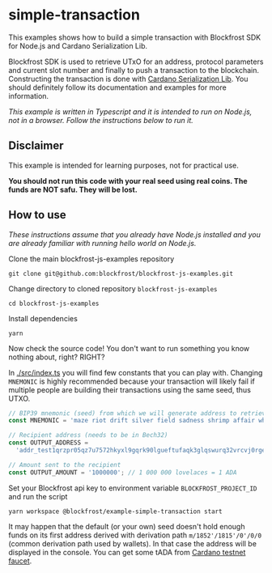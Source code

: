 # simple-transaction

This examples shows how to build a simple transaction with Blockfrost SDK for Node.js and Cardano Serialization Lib.

Blockfrost SDK is used to retrieve UTxO for an address, protocol parameters and current slot number and finally to push a transaction to the blockchain.
Constructing the transaction is done with [Cardano Serialization Lib](https://github.com/Emurgo/cardano-serialization-lib).
You should definitely follow its documentation and examples for more information.

_This example is written in Typescript and it is intended to run on Node.js, not in a browser. Follow the instructions below to run it._

## Disclaimer

This example is intended for learning purposes, not for practical use.

**You should not run this code with your real seed using real coins. The funds are NOT safu. They will be lost.**

## How to use

_These instructions assume that you already have Node.js installed and you are already familiar with running hello world on Node.js._

Clone the main blockfrost-js-examples repository

```
git clone git@github.com:blockfrost/blockfrost-js-examples.git
```

Change directory to cloned repository `blockfrost-js-examples`

```
cd blockfrost-js-examples
```

Install dependencies

```
yarn
```

Now check the source code! You don't want to run something you know nothing about, right? RIGHT?

In [./src/index.ts](https://github.com/blockfrost/blockfrost-js-examples/blob/master/examples/simple-transaction/src/index.ts) you will find few constants that you can play with. Changing `MNEMONIC` is highly recommended because your transaction will likely fail if multiple people are building their transactions using the same seed, thus UTXO.

```js
// BIP39 mnemonic (seed) from which we will generate address to retrieve utxo from and private key used for signing the transaction
const MNEMONIC = 'maze riot drift silver field sadness shrimp affair whip embody odor damp';

// Recipient address (needs to be in Bech32)
const OUTPUT_ADDRESS =
  'addr_test1qrzpr05qz7u7572hkyxl9gqrk90lgueftufaqk3glqswurq32vrcvj0rgef6s487ruu47me8uzp7cjvuuk2xsg4mtvsq50gf90';

// Amount sent to the recipient
const OUTPUT_AMOUNT = '1000000'; // 1 000 000 lovelaces = 1 ADA
```

Set your Blockfrost api key to environment variable `BLOCKFROST_PROJECT_ID` and run the script

```
yarn workspace @blockfrost/example-simple-transaction start
```

It may happen that the default (or your own) seed doesn't hold enough funds on its first address derived with derivation path `m/1852'/1815'/0'/0/0` (common derivation path used by wallets). In that case the address will be displayed in the console. You can get some tADA from [Cardano testnet faucet](https://testnets.cardano.org/en/testnets/cardano/tools/faucet/).

